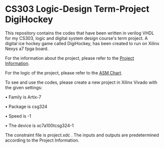 # CS303 Logic-Design Term-Project DigiHockey

This repository contains the codes that have been written in verilog VHDL for my CS303, logic and digital system design course's term project. A digital ice hockey game called DigiHockey, has been created to run on Xilinx Nexys a7 fpga board.

For the information about the project, please refer to the [Project Information](Project_Information.pdf).

For the logic of the project, please refer to the [ASM Chart](ASM_Chart.png).

To see and use the codes, please create a new project in Xilinx Vivado with the given settings:

• Family is Artix-7

• Package is csg324

• Speed is -1

• The device is xc7a100tcsg324-1

The constraint file is project.xdc . The inputs and outputs are predetermined according to the Project Information.

